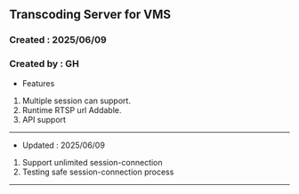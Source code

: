## Transcoding Server for VMS

### Created : 2025/06/09
### Created by : GH

* Features  
1. Multiple session can support.
2. Runtime RTSP url Addable.
3. API support

------------------------------------

* Updated : 2025/06/09
1. Support unlimited session-connection
2. Testing safe session-connection process

------------------------------------

